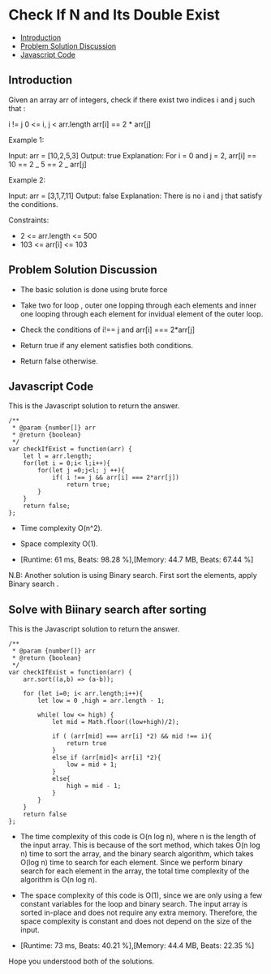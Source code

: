 # Check If N and Its Double Exist

- [Introduction](#introduction)
- [Problem Solution Discussion](#problemDiscussion)
- [Javascript Code](#code)

<a name="introduction"></a>

## Introduction

Given an array arr of integers, check if there exist two indices i and j such that :

i != j
0 <= i, j < arr.length
arr[i] == 2 \* arr[j]

Example 1:

Input: arr = [10,2,5,3]
Output: true
Explanation: For i = 0 and j = 2, arr[i] == 10 == 2 _ 5 == 2 _ arr[j]

Example 2:

Input: arr = [3,1,7,11]
Output: false
Explanation: There is no i and j that satisfy the conditions.

Constraints:

- 2 <= arr.length <= 500
- 103 <= arr[i] <= 103

<a name="problemDiscussion"></a>

## Problem Solution Discussion

- The basic solution is done using brute force

- Take two for loop , outer one lopping through each elements and inner one looping through each element for invidual element of the outer loop.

- Check the conditions of i!== j and arr[i] === 2\*arr[j]

- Return true if any element satisfies both conditions.

- Return false otherwise.

<a name="code"></a>

## Javascript Code

This is the Javascript solution to return the answer.

```
/**
 * @param {number[]} arr
 * @return {boolean}
 */
var checkIfExist = function(arr) {
    let l = arr.length;
    for(let i = 0;i< l;i++){
        for(let j =0;j<l; j ++){
            if( i !== j && arr[i] === 2*arr[j])
                return true;
        }
    }
    return false;
};
```
- Time complexity O(n^2).
- Space complexity O(1).

- [Runtime: 61 ms, Beats: 98.28 %],[Memory: 44.7 MB, Beats: 67.44 %]


N.B: Another solution is using Binary search. First sort the elements, apply Binary search .

<a name="code"></a>

## Solve with Biinary search after sorting

This is the Javascript solution to return the answer.

```
/**
 * @param {number[]} arr
 * @return {boolean}
 */
var checkIfExist = function(arr) {
    arr.sort((a,b) => (a-b));
    
    for (let i=0; i< arr.length;i++){
        let low = 0 ,high = arr.length - 1;
        
        while( low <= high) {
            let mid = Math.floor((low+high)/2);
            
            if ( (arr[mid] === arr[i] *2) && mid !== i){
                return true
            }
            else if (arr[mid]< arr[i] *2){
                low = mid + 1;
            }
            else{
                high = mid - 1;
            }
        }
    }
    return false
};
```
- The time complexity of this code is O(n log n), where n is the length of the input array. This is because of the sort method, which takes O(n log n) time to sort the array, and the binary search algorithm, which takes O(log n) time to search for each element. Since we perform binary search for each element in the array, the total time complexity of the algorithm is O(n log n).

- The space complexity of this code is O(1), since we are only using a few constant variables for the loop and binary search. The input array is sorted in-place and does not require any extra memory. Therefore, the space complexity is constant and does not depend on the size of the input.


- [Runtime: 73 ms, Beats: 40.21 %],[Memory: 44.4 MB, Beats: 22.35 %]


Hope you understood both of the solutions.
